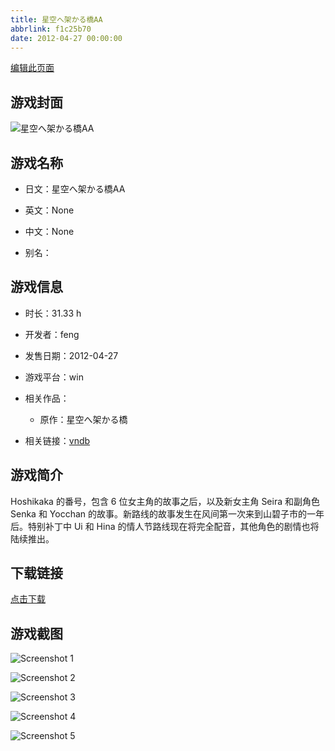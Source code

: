 ```yaml
---
title: 星空へ架かる橋AA
abbrlink: f1c25b70
date: 2012-04-27 00:00:00
---
```

[编辑此页面](https://github.com/ACG-3/ADV3-source/blob/main/source/_posts/%E6%98%9F%E7%A9%BA%E3%81%B8%E6%9E%B6%E3%81%8B%E3%82%8B%E6%A9%8BAA.md)

## 游戏封面

![星空へ架かる橋AA](https://pan.timero.xyz/d/onedrive/img_lib_001/%E6%98%9F%E7%A9%BA%E3%81%B8%E6%9E%B6%E3%81%8B%E3%82%8B%E6%A9%8BAA_cover.avif)


## 游戏名称

- 日文：星空へ架かる橋AA
- 英文：None
- 中文：None

- 别名：


## 游戏信息

- 时长：31.33 h
- 开发者：feng
- 发售日期：2012-04-27
- 游戏平台：win
- 相关作品：
   - 原作：星空へ架かる橋

- 相关链接：[vndb](https://vndb.org/v8309)


## 游戏简介

Hoshikaka 的番号，包含 6 位女主角的故事之后，以及新女主角 Seira 和副角色 Senka 和 Yocchan 的故事。新路线的故事发生在风间第一次来到山碧子市的一年后。特别补丁中 Ui 和 Hina 的情人节路线现在将完全配音，其他角色的剧情也将陆续推出。




## 下载链接

[点击下载](https://pan.timero.xyz/onedrive/adv_lib_001/%E6%98%9F%E7%A9%BA%E3%81%B8%E6%9E%B6%E3%81%8B%E3%82%8B%E6%A9%8BAA)


## 游戏截图


![Screenshot 1](https://pan.timero.xyz/d/onedrive/img_lib_001/%E6%98%9F%E7%A9%BA%E3%81%B8%E6%9E%B6%E3%81%8B%E3%82%8B%E6%A9%8BAA_Screenshot_1.avif)

![Screenshot 2](https://pan.timero.xyz/d/onedrive/img_lib_001/%E6%98%9F%E7%A9%BA%E3%81%B8%E6%9E%B6%E3%81%8B%E3%82%8B%E6%A9%8BAA_Screenshot_2.avif)

![Screenshot 3](https://pan.timero.xyz/d/onedrive/img_lib_001/%E6%98%9F%E7%A9%BA%E3%81%B8%E6%9E%B6%E3%81%8B%E3%82%8B%E6%A9%8BAA_Screenshot_3.avif)

![Screenshot 4](https://pan.timero.xyz/d/onedrive/img_lib_001/%E6%98%9F%E7%A9%BA%E3%81%B8%E6%9E%B6%E3%81%8B%E3%82%8B%E6%A9%8BAA_Screenshot_4.avif)

![Screenshot 5](https://pan.timero.xyz/d/onedrive/img_lib_001/%E6%98%9F%E7%A9%BA%E3%81%B8%E6%9E%B6%E3%81%8B%E3%82%8B%E6%A9%8BAA_Screenshot_5.avif)

